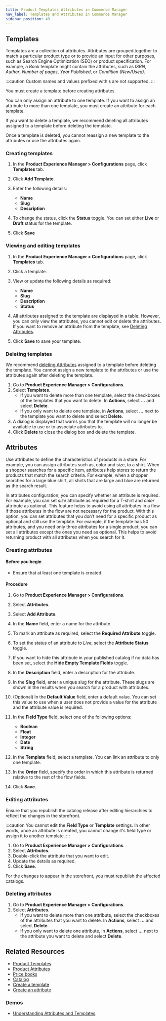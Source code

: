 ```yaml
---
title: Product Templates Attributes in Commerce Manager
nav_label: Templates and Attributes in Commerce Manager
sidebar_position: 40
---
```


## Templates

Templates are a collection of attributes. Attributes are grouped together to match a particular product type or to provide an input for other purposes, such as Search Engine Optimization (SEO) or product specification. For example, a *Book* template might contain the attributes, such as *ISBN*, *Author*, *Number of pages*, *Year Published*, or *Condition (New/Used)*.

:::caution
Custom names and values prefixed with `$` are not supported.
:::

You must create a template before creating attributes.

You can only assign an attribute to one template. If you want to assign an attribute to more than one template, you must create an attribute for each template.

If you want to delete a template, we recommend deleting all attributes assigned to a template before deleting the template.

Once a template is deleted, you cannot reassign a new template to the attributes or use the attributes again.

### Creating templates

1. In the **Product Experience Manager > Configurations** page, click **Templates** tab.
1. Click **Add Template**.
1. Enter the following details:

    - **Name**
    - **Slug**
    - **Description**

1. To change the status, click the **Status** toggle. You can set either **Live** or **Draft** status for the template.
1. Click **Save**

### Viewing and editing templates

1. In the **Product Experience Manager > Configurations** page, click **Templates** tab.
1. Click a template.
1. View or update the following details as required:

    - **Name**
    - **Slug**
    - **Description**
    - **Status**

1. All attributes assigned to the template are displayed in a table. However, you can only view the attributes, you cannot edit or delete the attributes. If you want to remove an attribute from the template, see [Deleting Attributes](/docs/pxm/products/extending-pxm-products/pxm-product-attributes-api/delete-attribute).
1. Click **Save** to save your template.

### Deleting templates

We recommend [deleting Attributes](#deleting-attributes) assigned to a template before deleting the template. You cannot assign a new template to the attributes or use the attributes again after deleting the template.

1. Go to **Product Experience Manager > Configurations**.
1. Select **Templates**.
    - If you want to delete more than one template, select the checkboxes of the templates that you want to delete. In **Actions**, select **...** and select **Delete**.
    - If you only want to delete one template, in **Actions**, select **...** next to the template you want to delete and select **Delete**.
1. A dialog is displayed that warns you that the template will no longer be available to use or to associate attributes to.
1. Click **Delete** to close the dialog box and delete the template.

## Attributes

Use attributes to define the characteristics of products in a store. For example, you can assign attributes such as, color and size, to a shirt. When a shopper searches for a specific item, attributes help stores to return the products that match the search criteria. For example, when a shopper searches for a large blue shirt, all shirts that are large and blue are returned as the search result.

In attributes configuration, you can specify whether an attribute is required. For example, you can set *size* attribute as required for a T-shirt and *color* attribute as optional. This feature helps to avoid using all attributes in a flow if those attributes in the flow are not necessary for the product. With this option, you can set attributes that you don’t need for a specific product as optional and still use the template. For example, if the template has 50 attributes, and you need only three attributes for a single product, you can set all attributes except the ones you need as optional. This helps to avoid returning product with all attributes when you search for it.

### Creating attributes

#### Before you begin

- Ensure that at least one template is created.

#### Procedure

1. Go to **Product Experience Manager > Configurations**.
1. Select **Attributes**.
1. Select **Add Attribute**.
1. In the **Name** field, enter a name for the attribute.
1. To mark an attribute as required, select the **Required Attribute** toggle.
1. To set the status of an attribute to *Live*, select the **Attribute Status** toggle.
1. If you want to hide this attribute in your published catalog if no data has been set, select the **Hide Empty Template Fields** toggle.
1. In the **Description** field, enter a description for the attribute.
1. In the **Slug** field, enter a unique slug for the attribute. These slugs are shown in the results when you search for a product with attributes.
1. (Optional) In the **Default Value** field, enter a default value. You can set this value to use when a user does not provide a value for the attribute and the attribute value is required.
1. In the **Field Type** field, select one of the following options:

    - **Boolean**
    - **Float**
    - **Integer**
    - **Date**
    - **String**

1. In the **Template** field, select a template. You can link an attribute to only one template.
1. In the **Order** field, specify the order in which this attribute is returned relative to the rest of the flow fields.
1. Click **Save**.

### Editing attributes

Ensure that you republish the catalog release after editing hierarchies to reflect the changes in the storefront.

:::caution
You cannot edit the **Field Type** or **Template** settings. In other words, once an attribute is created, you cannot change it's field type or assign it to another template.
:::

1. Go to **Product Experience Manager > Configurations**.
1. Select **Attributes**.
1. Double-click the attribute that you want to edit.
1. Update the details as required.
1. Click **Save**.

For the changes to appear in the storefront, you must republish the affected catalogs.

### Deleting attributes

1. Go to **Product Experience Manager > Configurations**.
1. Select **Attributes**.
    - If you want to delete more than one attribute, select the checkboxes of the attributes that you want to delete. In **Actions**, select **...** and select **Delete**.
    - If you only want to delete one attribute, in **Actions**, select **...** next to the attribute you want to delete and select **Delete**.

## Related Resources

- [Product Templates](/docs/pxm/products/extending-pxm-products/pxm-product-templates-api/pxm-product-templates-overview)
- [Product Attributes](/docs/pxm/products/pxm-products#product-attributes)
- [Price books](/docs/pxm/pricebooks/price-books)
- [Catalog](/docs/pxm/catalogs/catalogs)
- [Create a template](/docs/pxm/products/extending-pxm-products/pxm-product-templates-api/create-a-template)
- [Create an attribute](/docs/pxm/products/extending-pxm-products/pxm-product-attributes-api/create-attribute)

### Demos

- [Understanding Attributes and Templates](https://share.vidyard.com/watch/gGq3m4uK7wqKcjrbyos5My?)
